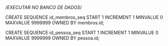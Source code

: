 /*EXECUTAR NO BANCO DE DADOS*/

CREATE SEQUENCE id_membros_seq
START 1
INCREMENT 1
MINVALUE 0
MAXVALUE 9999999
OWNED BY membros.id;

CREATE SEQUENCE id_pessoa_seq
START 1
INCREMENT 1
MINVALUE 0
MAXVALUE 9999999
OWNED BY pessoa.id;